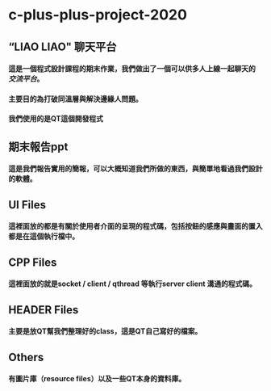 # c-plus-plus-project-2020


## “LIAO LIAO" 聊天平台
####  這是一個程式設計課程的期末作業，我們做出了一個可以供多人上線一起聊天的 *交流平台*。 
####  主要目的為打破同溫層與解決邊緣人問題。
####  我們使用的是**QT**這個開發程式  


## 期末報告ppt
#### 這是我們報告實用的簡報，可以大概知道我們所做的東西，與簡單地看過我們設計的軟體。  


## UI Files
#### 這裡面放的都是有關於使用者介面的呈現的程式碼，包括按鈕的感應與畫面的置入都是在這個執行檔中。  


## CPP Files
#### 這裡面放的就是socket / client / qthread 等執行server client 溝通的程式碼。  


## HEADER Files
#### 主要是放QT幫我們整理好的class，這是QT自己寫好的檔案。  


## Others
#### 有圖片庫（resource files）以及一些QT本身的資料庫。  
